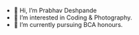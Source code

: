 - 👋 Hi, I’m Prabhav Deshpande
- 👀 I’m interested in Coding & Photography.
- 🌱 I’m currently pursuing BCA honours.

<!---
CU22BCA017A/CU22BCA017A is a ✨ special ✨ repository because its `README.md` (this file) appears on your GitHub profile.
You can click the Preview link to take a look at your changes.
--->
